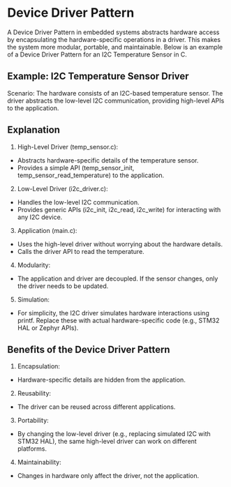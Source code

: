 # Device Driver Pattern

A Device Driver Pattern in embedded systems abstracts hardware access by encapsulating the hardware-specific operations in a driver. This makes the system more modular, portable, and maintainable. Below is an example of a Device Driver Pattern for an I2C Temperature Sensor in C.

## Example: I2C Temperature Sensor Driver
Scenario:
The hardware consists of an I2C-based temperature sensor.
The driver abstracts the low-level I2C communication, providing high-level APIs to the application.

## Explanation

1. High-Level Driver (temp_sensor.c):

- Abstracts hardware-specific details of the temperature sensor.
- Provides a simple API (temp_sensor_init, temp_sensor_read_temperature) to the application.

2. Low-Level Driver (i2c_driver.c):

- Handles the low-level I2C communication.
- Provides generic APIs (i2c_init, i2c_read, i2c_write) for interacting with any I2C device.

3. Application (main.c):

- Uses the high-level driver without worrying about the hardware details.
- Calls the driver API to read the temperature.

4. Modularity:

- The application and driver are decoupled. If the sensor changes, only the driver needs to be updated.

5. Simulation:

- For simplicity, the I2C driver simulates hardware interactions using printf. Replace these with actual hardware-specific code (e.g., STM32 HAL or Zephyr APIs).

## Benefits of the Device Driver Pattern
1. Encapsulation:

- Hardware-specific details are hidden from the application.

2. Reusability:

- The driver can be reused across different applications.

3. Portability:

- By changing the low-level driver (e.g., replacing simulated I2C with STM32 HAL), the same high-level driver can work on different platforms.

4. Maintainability:

- Changes in hardware only affect the driver, not the application.